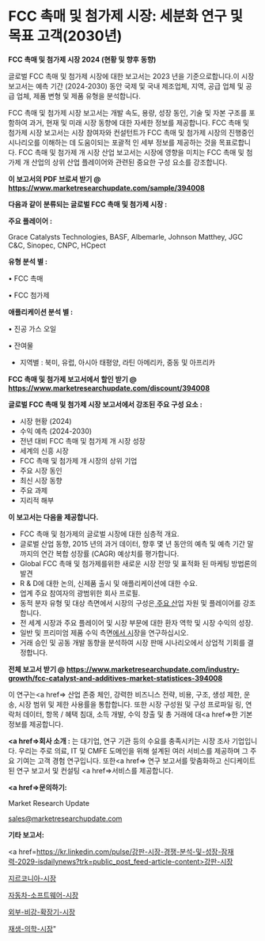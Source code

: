 # FCC 촉매 및 첨가제 시장: 세분화 연구 및 목표 고객(2030년)

<strong>FCC 촉매 및 첨가제 시장 2024 (현황 및 향후 동향)</strong>

글로벌 FCC 촉매 및 첨가제 시장에 대한 보고서는 2023 년을 기준으로합니다.이 시장 보고서는 예측 기간 (2024-2030) 동안 국제 및 국내 제조업체, 지역, 공급 업체 및 공급 업체, 제품 변형 및 제품 유형을 분석합니다.

FCC 촉매 및 첨가제 시장 보고서는 개발 속도, 용량, 성장 동인, 기술 및 자본 구조를 포함하여 과거, 현재 및 미래 시장 동향에 대한 자세한 정보를 제공합니다. FCC 촉매 및 첨가제 시장 보고서는 시장 참여자와 컨설턴트가 FCC 촉매 및 첨가제 시장의 진행중인 시나리오를 이해하는 데 도움이되는 포괄적 인 세부 정보를 제공하는 것을 목표로합니다. FCC 촉매 및 첨가제 개 시장 산업 보고서는 시장에 영향을 미치는 FCC 촉매 및 첨가제 개 산업의 상위 산업 플레이어와 관련된 중요한 구성 요소를 강조합니다.



<strong>이 보고서의 PDF 브로셔 받기 @ <a href=https://www.marketresearchupdate.com/sample/394008>https://www.marketresearchupdate.com/sample/394008</a></strong>



<strong>다음과 같이 분류되는 글로벌 FCC 촉매 및 첨가제 시장 :</strong>



<strong>주요 플레이어 :</strong>

Grace Catalysts Technologies, BASF, Albemarle, Johnson Matthey, JGC C&C, Sinopec, CNPC, HCpect



<strong>유형 분석 별 :</strong>

• FCC 촉매

• FCC 첨가제



<strong>애플리케이션 분석 별 :</strong>

• 진공 가스 오일

• 잔여물

<ul>
  <li>지역별 : 북미, 유럽, 아시아 태평양, 라틴 아메리카, 중동 및 아프리카</li>
</ul>


<strong>FCC 촉매 및 첨가제 보고서에서 할인 받기 @ <a href=https://www.marketresearchupdate.com/discount/394008>https://www.marketresearchupdate.com/discount/394008</a></strong>



<strong>글로벌 FCC 촉매 및 첨가제 시장 보고서에서 강조된 주요 구성 요소 :</strong>
<ul>
  <li>시장 현황 (2024)</li>
  <li>수익 예측 (2024-2030)</li>
  <li>전년 대비 FCC 촉매 및 첨가제 개 시장 성장</li>
  <li>세계의 신흥 시장</li>
  <li>FCC 촉매 및 첨가제 개 시장의 상위 기업</li>
  <li>주요 시장 동인</li>
  <li>최신 시장 동향</li>
  <li>주요 과제</li>
  <li>지리적 해부</li>
</ul>


<strong>이 보고서는 다음을 제공합니다.</strong>
<ul>
  <li>FCC 촉매 및 첨가제의 글로벌 시장에 대한 심층적 개요.</li>
  <li>글로벌 산업 동향, 2015 년의 과거 데이터, 향후 몇 년 동안의 예측 및 예측 기간 말까지의 연간 복합 성장률 (CAGR) 예상치를 평가합니다.</li>
  <li>Global FCC 촉매 및 첨가제를위한 새로운 시장 전망 및 표적화 된 마케팅 방법론의 발견</li>
  <li>R &amp; D에 대한 논의, 신제품 출시 및 애플리케이션에 대한 수요.</li>
  <li>업계 주요 참여자의 광범위한 회사 프로필.</li>
  <li>동적 분자 유형 및 대상 측면에서 시장의 구성은<a href=> 주요 산</a>업 자원 및 플레이어를 강조합니다.</li>
  <li>전 세계 시장과 주요 플레이어 및 시장 부문에 대한 환자 역학 및 시장 수익의 성장.</li>
  <li>일반 및 프리미엄 제품 수익 측면<a href=>에서 시</a>장을 연구하십시오.</li>
  <li>거래 승인 및 공동 개발 동향을 분석하여 시장 판매 시나리오에서 상업적 기회를 결정합니다.</li>
</ul>



<strong>전체 보고서 받기 @ <a href=https://www.marketresearchupdate.com/industry-growth/fcc-catalyst-and-additives-market-statistices-394008>https://www.marketresearchupdate.com/industry-growth/fcc-catalyst-and-additives-market-statistices-394008</a></strong>

이 연구는<a href=> 산업 존중</a> 체인, 강력한 비즈니스 전략, 비용, 구조, 생성 제한, 운송, 시장 범위 및 제한 사용률을 통합합니다. 또한 시장 구성원 및 구성 프로파일 링, 연락처 데이터, 항목 / 혜택 침대, 소득 개발, 수익 창출 및 총 거래에 대<a href=>한 기본 </a>정보를 제공합니다.



<strong><a href=>회사 소</a>개 :</strong>
는 대기업, 연구 기관 등의 수요를 충족시키는 시장 조사 기업입니다. 우리는 주로 의료, IT 및 CMFE 도메인을 위해 설계된 여러 서비스를 제공하며 그 주요 기여는 고객 경험 연구입니다. 또한<a href=> 연구 보</a>고서를 맞춤화하고 신디케이트 된 연구 보고서 및 컨설팅 <a href=>서비스</a>를 제공합니다.



<strong><a href=>문의하기:</a></strong>

Market Research Update

sales@marketresearchupdate.com



<strong>기타 보고서:</strong>

<a href=https://kr.linkedin.com/pulse/강판-시장-경쟁-분석-및-성장-잠재력-2029-isdailynews?trk=public_post_feed-article-content>강판-시장</a>

<a href=https://www.linkedin.com/pulse/지르코니아-시장-경쟁-분석-및-성장-잠재력-2029-trendsetters-talk-360-analysis/>지르코니아-시장</a>

<a href=https://www.linkedin.com/pulse/자동차-소프트웨어-시장-경쟁-분석-및-성장-잠재력-2029-consumer-connection-compendium-ana-syzwf/>자동차-소프트웨어-시장</a>

<a href=https://www.linkedin.com/pulse/외부-비강-확장기-시장-현재-및-미래-성장-2029-survey-savvy-insights-360-analysis-zdtlf/>외부-비강-확장기-시장</a>

<a href=https://www.linkedin.com/pulse/재생-의학-시장-규모-및-성장-2023-market-matrix-musings-analysis-wehic/>재생-의학-시장</a>"
